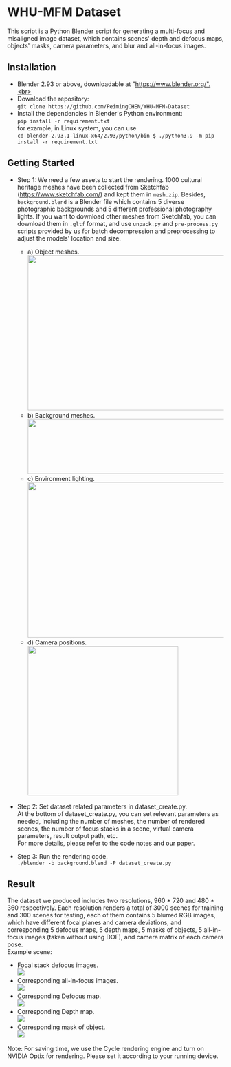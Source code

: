 # WHU-MFM Dataset
This script is a Python Blender script for generating a multi-focus and misaligned image dataset, which contains scenes' depth and defocus maps, objects' masks, camera parameters, and blur and all-in-focus images.
## Installation
* Blender 2.93 or above, downloadable at "https://www.blender.org/".<br>
* Download the repository:<br>
	`git clone https://github.com/PeimingCHEN/WHU-MFM-Dataset`<br>
* Install the dependencies in Blender's Python environment:<br>
	`pip install -r requirement.txt`<br>
for example, in Linux system, you can use<br>
`cd blender-2.93.1-linux-x64/2.93/python/bin $ ./python3.9 -m pip install -r requirement.txt`
## Getting Started
* Step 1: We need a few assets to start the rendering. 1000 cultural heritage meshes have been collected from Sketchfab (https://www.sketchfab.com/) and kept them in `mesh.zip`. Besides, `background.blend` is a Blender file which contains 5 diverse photographic backgrounds and 5 different professional photography lights. If you want to download other meshes from Sketchfab, you can download them in `.gltf` format, and use `unpack.py` and `pre-process.py` scripts provided by us for batch decompression and preprocessing to adjust the models' location and size.<br>
	* a) Object meshes.<br>
	<img src="https://github.com/PeimingCHEN/WHU-MFM-Dataset/blob/main/figures/objects.png" width="598" height="360"/><br/>
	* b) Background meshes.<br>
	<img src="https://github.com/PeimingCHEN/WHU-MFM-Dataset/blob/main/figures/background.png" width="640" height="127"/><br/>
	* c) Environment lighting.<br>
	<img src="https://github.com/PeimingCHEN/WHU-MFM-Dataset/blob/main/figures/lighting.png" width="540" height="360"/><br/>
	* d) Camera positions.<br>
	<img src="https://github.com/PeimingCHEN/WHU-MFM-Dataset/blob/main/figures/camera.png" width="350" height="347"/><br/>

* Step 2: Set dataset related parameters in dataset_create.py.<br>
At the bottom of dataset_create.py, you can set relevant parameters as needed, including the number of meshes, the number of rendered scenes, the number of focus stacks in a scene, virtual camera parameters, result output path, etc.<br>
For more details, please refer to the code notes and our paper.<br>
* Step 3: Run the rendering code.<br>
`./blender -b background.blend -P dataset_create.py`
## Result
The dataset we produced includes two resolutions, 960 \* 720 and 480 \* 360 respectively. Each resolution renders a total of 3000 scenes for training and 300 scenes for testing, each of them contains 5 blurred RGB images, which have different focal planes and camera deviations, and corresponding 5 defocus maps, 5 depth maps, 5 masks of objects, 5 all-in-focus images (taken without using DOF), and camera matrix of each camera pose.<br>
Example scene:<br>
* Focal stack defocus images.<br>
![](https://github.com/PeimingCHEN/WHU-MFM-Dataset/blob/main/figures/defocus_image.png)
* Corresponding all-in-focus images.<br>
![](https://github.com/PeimingCHEN/WHU-MFM-Dataset/blob/main/figures/aif.png)
* Corresponding Defocus map.<br>
![](https://github.com/PeimingCHEN/WHU-MFM-Dataset/blob/main/figures/defocus_map.png)
* Corresponding Depth map.<br>
![](https://github.com/PeimingCHEN/WHU-MFM-Dataset/blob/main/figures/depth_map.png)
* Corresponding mask of object.<br>
![](https://github.com/PeimingCHEN/WHU-MFM-Dataset/blob/main/figures/mask.png)

Note: For saving time, we use the Cycle rendering engine and turn on NVIDIA Optix for rendering. Please set it according to your running device.
